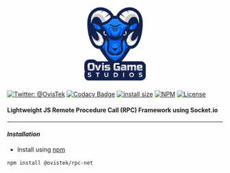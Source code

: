 <h3 align="center">
  <img src="graphics/icon.png?raw=true" alt="OvisTek Logo" width="150">
</h3>

[![Twitter: @OvisTek](https://img.shields.io/badge/contact-OvisTek-blue.svg?style=flat)](https://twitter.com/OvisTek)
[![Codacy Badge](https://app.codacy.com/project/badge/Grade/070f1a541d9d4dd19e2a07f226bdea03)](https://www.codacy.com/gh/OvisTek/rpc-net/dashboard?utm_source=github.com&utm_medium=referral&utm_content=OvisTek/rpc-net&utm_campaign=Badge_Grade)
[![install size](https://packagephobia.com/badge?p=@ovistek/rpc-net)](https://packagephobia.com/result?p=@ovistek/rpc-net)
[![NPM](https://img.shields.io/npm/v/@ovistek/rpc-net)](https://www.npmjs.com/package/@ovistek/rpc-net)
[![License](https://img.shields.io/badge/license-MIT-orange.svg?style=flat)](LICENSE)

#### **Lightweight JS Remote Procedure Call (RPC) Framework using Socket.io**

* * *

#### _Installation_

-   Install using [npm](https://www.npmjs.com/package/@ovistek/rpc-net)

```console
npm install @ovistek/rpc-net
```
